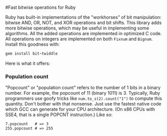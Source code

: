 #Fast bitwise operations for Ruby

Ruby has built-in implementations of the "workhorses" of bit manipulation: bitwise AND, OR, NOT, and XOR operations and bit shifts. This library adds more bitwise operations, which may be useful in implementing some algorithms. All the added operations are implemented in optimized C code. All operations on integers are implemented on both `Fixnum` and `Bignum`. Install this goodness with:

```ruby
gem install bit-twiddle
```

Here is what it offers:

### Population count

"Popcount" or "population count" refers to the number of 1 bits in a binary number. For example, the popcount of 11 (binary 1011) is 3. Typically, Ruby programmers use goofy tricks like `num.to_s(2).count("1")` to compute this quantity. Don't bother with that nonsense. Just use the fastest native code which GCC can generate for your CPU architecture. (On x86 CPUs with SSE4, that is a single POPCNT instruction.) Like so:

```
7.popcount   # => 3
255.popcount # => 255
```
